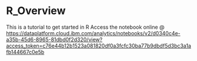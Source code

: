 # R_Overview
This is a tutorial to get started in R
Access the notebook online @ https://dataplatform.cloud.ibm.com/analytics/notebooks/v2/d0340c4e-a35b-45d6-8965-81dbd0f2d320/view?access_token=c76e44b12b1523a081820df0a3fcfc30ba77b9dbdf5d3bc3a1afb144667c0e5b
